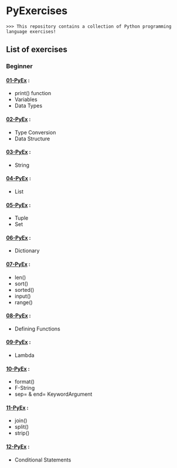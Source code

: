 # PyExercises
```
>>> This repository contains a collection of Python programming language exercises!
```
## List of exercises 
### Beginner
#### [01-PyEx](https://github.com/siniorone/PyExercises/blob/main/01_PyEx.ipynb) : 
*   print() function 
*   Variables 
*   Data Types 
#### [02-PyEx](https://github.com/siniorone/PyExercises/blob/main/02_PyEx.ipynb) :
*   Type Conversion
*   Data Structure
#### [03-PyEx](https://github.com/siniorone/PyExercises/blob/main/03_PyEx.ipynb) :
*   String
#### [04-PyEx](https://github.com/siniorone/PyExercises/blob/main/04_PyEx.ipynb) :
*   List
#### [05-PyEx](https://github.com/siniorone/PyExercises/blob/main/05_PyEx.ipynb) :
*   Tuple
*   Set 
#### [06-PyEx](https://github.com/siniorone/PyExercises/blob/main/06_PyEx.ipynb) :
*   Dictionary
#### [07-PyEx](https://github.com/siniorone/PyExercises/blob/main/07_PyEx.ipynb) :
*   len()
*   sort()
*   sorted() 
*   input()
*   range()
#### [08-PyEx](https://github.com/siniorone/PyExercises/blob/main/08_PyEx.ipynb) :
*   Defining Functions
#### [09-PyEx](https://github.com/siniorone/PyExercises/blob/main/09_PyEx.ipynb) :
*   Lambda
#### [10-PyEx](https://github.com/siniorone/PyExercises/blob/main/10_PyEx.ipynb) :
*   format()
*   F-String
*   sep= & end= KeywordArgument
#### [11-PyEx](https://github.com/siniorone/PyExercises/blob/main/11_PyEx.ipynb) :
*    join()
*   split()
*   strip()

#### [12-PyEx](https://github.com/siniorone/PyExercises/blob/main/12_PyEx.ipynb) :
*   Conditional Statements
